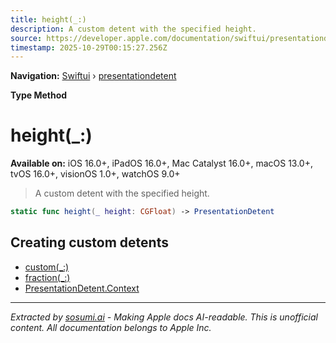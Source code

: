 ```yaml
---
title: height(_:)
description: A custom detent with the specified height.
source: https://developer.apple.com/documentation/swiftui/presentationdetent/height(_:)
timestamp: 2025-10-29T00:15:27.256Z
---
```


**Navigation:** [Swiftui](/documentation/swiftui) › [presentationdetent](/documentation/swiftui/presentationdetent)

**Type Method**

# height(_:)

**Available on:** iOS 16.0+, iPadOS 16.0+, Mac Catalyst 16.0+, macOS 13.0+, tvOS 16.0+, visionOS 1.0+, watchOS 9.0+

> A custom detent with the specified height.

```swift
static func height(_ height: CGFloat) -> PresentationDetent
```

## Creating custom detents

- [custom(_:)](/documentation/swiftui/presentationdetent/custom(_:))
- [fraction(_:)](/documentation/swiftui/presentationdetent/fraction(_:))
- [PresentationDetent.Context](/documentation/swiftui/presentationdetent/context)

---

*Extracted by [sosumi.ai](https://sosumi.ai) - Making Apple docs AI-readable.*
*This is unofficial content. All documentation belongs to Apple Inc.*
